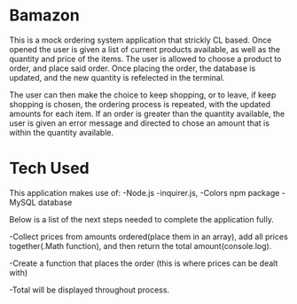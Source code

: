 # Bamazon

This is a mock ordering system application that strickly CL based. Once opened the user is given a list of current products available, as well as the quantity and price of the items. The user is allowed to choose a product to order, and place said order. Once placing the order, the database is updated, and the new quantity is refelected in the terminal. 

The user can then make the choice to keep shopping, or to leave, if keep shopping is chosen, the ordering process is repeated, with the updated amounts for each item. If an order is greater than the quantity available, the user is given an error message and directed to chose an amount that is within the quantity available. 

# Tech Used
This application makes use of: 
    -Node.js
    -inquirer.js, 
    -Colors npm package
    - MySQL database 


Below is a list of the next steps needed to complete the application fully. 

-Collect prices from amounts ordered(place them in an array), add all prices together(.Math function), and then return the       total amount(console.log). 

-Create a function that places the order (this is where prices can be dealt with)
    
-Total will be displayed throughout process. 

